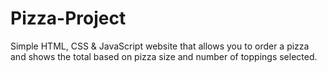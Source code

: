 # Pizza-Project
Simple HTML, CSS & JavaScript website that allows you to order a pizza and shows the total based on pizza size and number of toppings selected.
